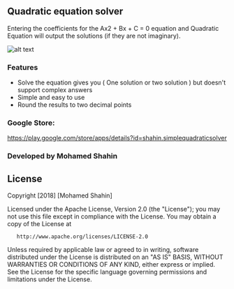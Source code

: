 ## Quadratic equation solver 

Entering the coefficients for the Ax2 + Bx + C = 0 equation and Quadratic Equation will output the solutions (if they are not imaginary).

![alt text](https://i.imgur.com/crltZPm.png?1)

### Features

* Solve the equation gives you ( One solution or two solution ) but doesn't support complex answers
* Simple and easy to use
* Round the results to two decimal points

### Google Store: 
https://play.google.com/store/apps/details?id=shahin.simplequadraticsolver

### Developed by Mohamed Shahin

## License

   Copyright [2018] [Mohamed Shahin]

   Licensed under the Apache License, Version 2.0 (the "License");
   you may not use this file except in compliance with the License.
   You may obtain a copy of the License at

       http://www.apache.org/licenses/LICENSE-2.0

   Unless required by applicable law or agreed to in writing, software
   distributed under the License is distributed on an "AS IS" BASIS,
   WITHOUT WARRANTIES OR CONDITIONS OF ANY KIND, either express or implied.
   See the License for the specific language governing permissions and
   limitations under the License.
